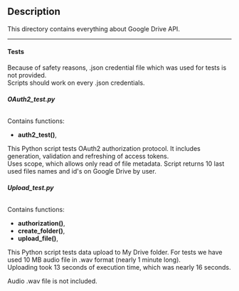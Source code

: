 ## Description

This directory contains everything about Google Drive API.

----

#### **Tests**

Because of safety reasons, .json credential file which was used for tests is not provided.  
Scripts should work on every .json credentials.

###### **OAuth2_test.py**

Contains functions:
- **auth2_test()**, 

This Python script tests OAuth2 authorization protocol. It includes generation, validation and refreshing of access tokens.  
Uses scope, which allows only read of file metadata. Script returns 10 last used files names and id's on Google Drive by user.

###### **Upload_test.py**

Contains functions:  
- **authorization()**,
- **create_folder()**,
- **upload_file()**,

This Python script tests data upload to My Drive folder. For tests we have used 10 MB audio file in .wav format (nearly 1 minute long).  
Uploading took 13 seconds of execution time, which was nearly 16 seconds.

Audio .wav file is not included.
